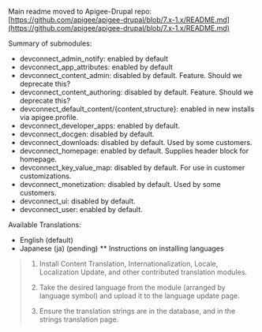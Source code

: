 Main readme moved to Apigee-Drupal repo: [https://github.com/apigee/apigee-drupal/blob/7.x-1.x/README.md](https://github.com/apigee/apigee-drupal/blob/7.x-1.x/README.md)

Summary of submodules:
* devconnect_admin_notify: enabled by default
* devconnect_app_attributes: enabled by default
* devconnect_content_admin: disabled by default. Feature. Should we deprecate this?
* devconnect_content_authoring: disabled by default. Feature. Should we deprecate this?
* devconnect_default_content/{content,structure}: enabled in new installs via apigee.profile.
* devconnect_developer_apps: enabled by default.
* devconnect_docgen: disabled by default.
* devconnect_downloads: disabled by default. Used by some customers.
* devconnect_homepage: enabled by default. Supplies header block for homepage.
* devconnect_key_value_map: disabled by default. For use in customer customizations.
* devconnect_monetization: disabled by default. Used by some customers.
* devconnect_ui: disabled by default.
* devconnect_user: enabled by default.

Available Translations:

* English (default)
* Japanese (ja) (pending)
** Instructions on installing languages
> 1) Install Content Translation, Internationalization, Locale, Localization Update, and other contributed
> translation modules.
>
> 2) Take the desired language from the module (arranged by language symbol)
> and upload it to the language update page.
>
> 3) Ensure the translation strings are in the database, and in the strings translation page.

